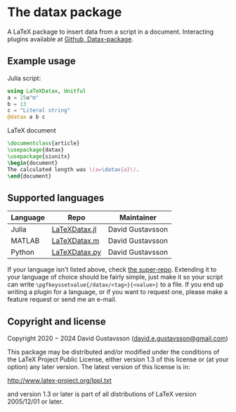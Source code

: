 # The datax package

A LaTeX package to insert data from a script in a document. Interacting plugins
available at [Github, Datax-package](https://github.com/Datax-package).

## Example usage
Julia script:
```julia
using LaTeXDatax, Unitful
a = 25u"m"
b = 13
c = "Literal string"
@datax a b c
```

LaTeX document
```tex
\documentclass{article}
\usepackage{datax}
\usepackage{siunitx}
\begin{document}
The calculated length was \(a=\datax{a}\).
\end{document}
```

## Supported languages

Language | Repo | Maintainer
----- | ----- | -----
Julia | [LaTeXDatax.jl](https://github.com/Datax-package/LaTeXDatax.jl) | David Gustavsson
MATLAB | [LaTeXDatax.m](https://github.com/Datax-package/Datax.m) | David Gustavsson
Python | [LaTeXDatax.py](https://github.com/Datax-package/LaTeXDatax.py) | David Gustavsson

If your language isn't listed above, check [the
super-repo](https://github.com/Datax-package). Extending it to your language of
choice should be fairly simple, just make it so your script can write
`\pgfkeyssetvalue{/datax/<tag>}{<value>}` to a file. If you end up writing a
plugin for a language, or if you want to request one, please make a feature
request or send me an e-mail.

## Copyright and license
Copyright 2020 − 2024 David Gustavsson (david.e.gustavsson@gmail.com)

This package may be distributed and/or modified under the conditions of the
LaTeX Project Public License, either version 1.3 of this license or (at your
option) any later version. The latest version of this license is in:

http://www.latex-project.org/lppl.txt

and version 1.3 or later is part of all distributions of
LaTeX version 2005/12/01 or later.

